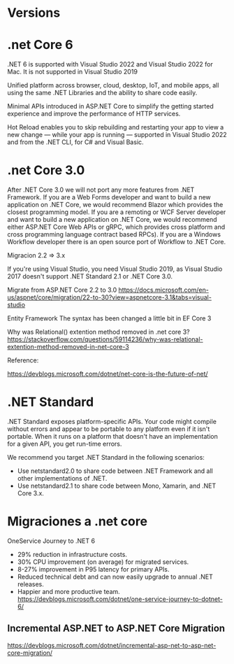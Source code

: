 # Versions

# .net Core 6

.NET 6 is supported with Visual Studio 2022 and Visual Studio 2022 for Mac. It is not supported in Visual Studio 2019

Unified platform across browser, cloud, desktop, IoT, and mobile apps, all using the same .NET Libraries and the ability to share code easily.

Minimal APIs introduced in ASP.NET Core to simplify the getting started experience and improve the performance of HTTP services.

Hot Reload enables you to skip rebuilding and restarting your app to view a new change — while your app is running — supported in Visual Studio 2022 and from the .NET CLI, for C# and Visual Basic.


# .net Core 3.0

After .NET Core 3.0 we will not port any more features from .NET Framework. If you are a Web Forms developer and want to build a new application on .NET Core, we would recommend Blazor which provides the closest programming model. If you are a remoting or WCF Server developer and want to build a new application on .NET Core, we would recommend either ASP.NET Core Web APIs or gRPC, which provides cross platform and cross programming language contract based RPCs). If you are a Windows Workflow developer there is an open source port of Workflow to .NET Core.  


Migracion 2.2 => 3.x

If you're using Visual Studio, you need Visual Studio 2019, as Visual Studio 2017 doesn't support .NET Standard 2.1 or .NET Core 3.0.

Migrate from ASP.NET Core 2.2 to 3.0
https://docs.microsoft.com/en-us/aspnet/core/migration/22-to-30?view=aspnetcore-3.1&tabs=visual-studio


Entity Framework
The syntax has been changed a little bit in EF Core 3

Why was Relational() extention method removed in .net core 3?
https://stackoverflow.com/questions/59114236/why-was-relational-extention-method-removed-in-net-core-3


Reference:

https://devblogs.microsoft.com/dotnet/net-core-is-the-future-of-net/
 
 

# .NET Standard 


.NET Standard exposes platform-specific APIs. Your code might compile without errors and appear to be portable to any platform even if it isn't portable. When it runs on a platform that doesn't have an implementation for a given API, you get run-time errors.

We recommend you target .NET Standard in the following scenarios:

- Use netstandard2.0 to share code between .NET Framework and all other implementations of .NET.
- Use netstandard2.1 to share code between Mono, Xamarin, and .NET Core 3.x.


# Migraciones a .net core

OneService Journey to .NET 6
- 29% reduction in infrastructure costs.
- 30% CPU improvement (on average) for migrated services.
- 8-27% improvement in P95 latency for primary APIs.
- Reduced technical debt and can now easily upgrade to annual .NET releases.
- Happier and more productive team.
https://devblogs.microsoft.com/dotnet/one-service-journey-to-dotnet-6/


Incremental ASP.NET to ASP.NET Core Migration
- 
https://devblogs.microsoft.com/dotnet/incremental-asp-net-to-asp-net-core-migration/